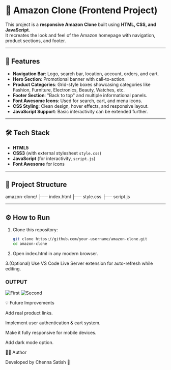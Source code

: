 # 🛒 Amazon Clone (Frontend Project)

This project is a **responsive Amazon Clone** built using **HTML, CSS, and JavaScript**.  
It recreates the look and feel of the Amazon homepage with navigation, product sections, and footer.  

---

## 🚀 Features
- **Navigation Bar**: Logo, search bar, location, account, orders, and cart.  
- **Hero Section**: Promotional banner with call-to-action.  
- **Product Categories**: Grid-style boxes showcasing categories like Fashion, Furniture, Electronics, Beauty, Watches, etc.  
- **Footer Section**: "Back to top" and multiple informational panels.  
- **Font Awesome Icons**: Used for search, cart, and menu icons.  
- **CSS Styling**: Clean design, hover effects, and responsive layout.  
- **JavaScript Support**: Basic interactivity can be extended further.  

---

## 🛠️ Tech Stack
- **HTML5**  
- **CSS3** (with external stylesheet `style.css`)  
- **JavaScript** (for interactivity, `script.js`)  
- **Font Awesome** for icons  

---

## 📂 Project Structure
amazon-clone/
├── index.html
├── style.css
├── script.js


---

## ⚙️ How to Run
1. Clone this repository:
   ```bash
   git clone https://github.com/your-username/amazon-clone.git
   cd amazon-clone
2. Open index.html in any modern browser.

3.(Optional) Use VS Code Live Server extension for auto-refresh while editing.

### OUTPUT
![First](first.png.jpeg)
![Second](Second.png.jpeg)

💡 Future Improvements

Add real product links.

Implement user authentication & cart system.

Make it fully responsive for mobile devices.

Add dark mode option.

👨‍💻 Author

Developed by Chenna Satish 🚀
